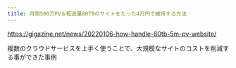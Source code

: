 ```yaml
---
title: 月間500万PV＆転送量80TBのサイトをたった4万円で維持する方法
---
```


https://gigazine.net/news/20220106-how-handle-80tb-5m-pv-website/

複数のクラウドサービスを上手く使うことで、大規模なサイトのコストを削減する事ができた事例
